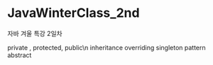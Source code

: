 # JavaWinterClass_2nd
자바 겨울 특강 2일차

private , protected, public\n
inheritance
overriding
singleton pattern
abstract

